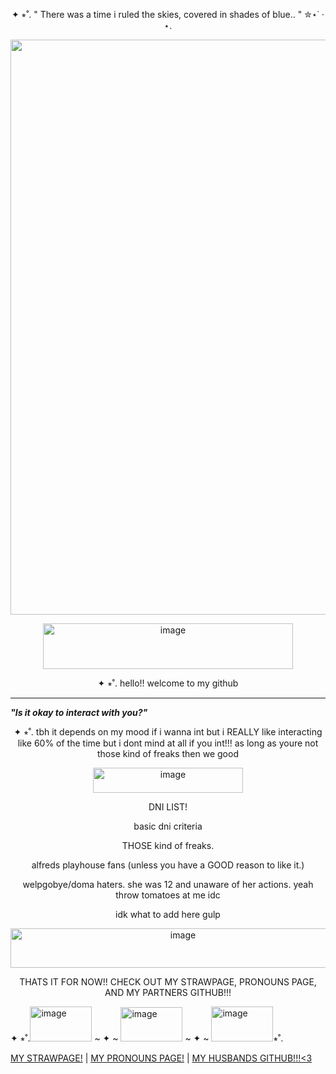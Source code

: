  <p align="center">
      ✦ ⭒˚. " There was a time i ruled the skies, covered in shades of blue.. " ✮⋆˙ · ⋆.
  </p>
<p align="center">
      <img width="1280" height="920" alt="image" src="https://github.com/user-attachments/assets/4bd10787-9536-4388-9da2-f71c79a17b9d" />                                         

<p align="center">
<img width="400" height="73" alt="image" src="https://github.com/user-attachments/assets/e345f9f1-2611-47ed-857c-564c741276ec" />


   <p align="center">
       ✦ ⭒˚. hello!! welcome to my github
  </p>

  ----------------------------------------------------------------------------------
***"Is it okay to interact with you?"***


   <p align="center">
       ✦ ⭒˚. tbh it depends on my mood if i wanna int but i REALLY like interacting like 60% of the time but i dont mind at all if you int!!! as long as youre not those kind of freaks then we good
  </p>
  
 <p align="center">
   <img width="240" height="40" alt="image" src="https://github.com/user-attachments/assets/34300ca0-fc47-48ab-89ed-ff677d15537a" />



  <p align="center">
       DNI LIST!
  </p>

  <p align="center">
       basic dni criteria
  </p>
    <p align="center">
       THOSE kind of freaks.
  </p>
    <p align="center">
       alfreds playhouse fans (unless you have a GOOD reason to like it.)
  </p>
  <p align="center">
       welpgobye/doma haters. she was 12 and unaware of her actions. yeah throw tomatoes at me idc
  </p>
  <p align="center">
       idk what to add here gulp
  </p>
  <p align="center">
       <img width="536" height="63" alt="image" src="https://github.com/user-attachments/assets/3d985222-3697-4dea-ab91-7016e3d233b5" />
  </p>

  <p align="center">
       THATS IT FOR NOW!! CHECK OUT MY STRAWPAGE, PRONOUNS PAGE, AND MY PARTNERS GITHUB!!!
  </p>

✦ ⭒˚.<img width="99" height="56" alt="image" src="https://github.com/user-attachments/assets/c6f5a826-12ed-4743-8fae-f248daef4c31" />  ~ ✦ ~  <img width="99" height="55" alt="image" src="https://github.com/user-attachments/assets/d48e0d95-3620-4979-9128-6b4a9129f030" />  ~ ✦ ~  <img width="99" height="56" alt="image" src="https://github.com/user-attachments/assets/1ac26aae-6077-405b-961f-b9aefecd9834" />⭒˚.

[MY STRAWPAGE!](https://medkitsapartment.straw.page/) | [MY PRONOUNS PAGE!](https://en.pronouns.page/@FLESHBLOODANDGUT) | [MY HUSBANDS GITHUB!!!<3](https://github.com/Z-283-F)


